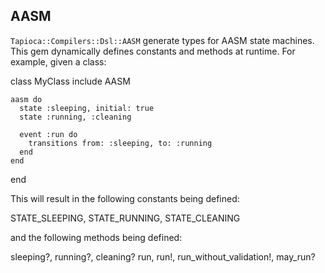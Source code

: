 ## AASM

`Tapioca::Compilers::Dsl::AASM` generate types for AASM state machines.
This gem dynamically defines constants and methods at runtime. For
example, given a class:

  class MyClass
    include AASM

    aasm do
      state :sleeping, initial: true
      state :running, :cleaning

      event :run do
        transitions from: :sleeping, to: :running
      end
    end
  end

This will result in the following constants being defined:

  STATE_SLEEPING, STATE_RUNNING, STATE_CLEANING

and the following methods being defined:

  sleeping?, running?, cleaning?
  run, run!, run_without_validation!, may_run?
